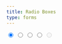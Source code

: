 ```yaml
---
title: Radio Boxes
type: forms
---
```

<input type="radio" checked name="radio-test" />
<input type="radio" name="radio-test" />
<input type="radio" name="radio-test" />
<input type="radio" name="radio-test" />
<input type="radio" disabled />
